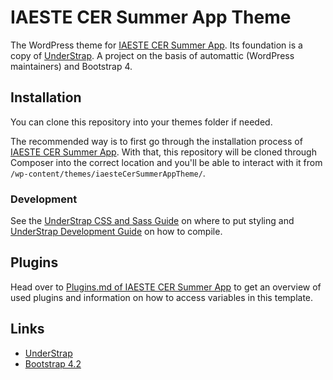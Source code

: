 # IAESTE CER Summer App Theme

The WordPress theme for [IAESTE CER Summer App](https://github.com/pzoechner/iaeste-cer-summer-app/). Its foundation is a copy of [UnderStrap]([Website](https://understrap.github.io/)). A project on the basis of automattic (WordPress maintainers) and Bootstrap 4.

## Installation

You can clone this repository into your themes folder if needed.

The recommended way is to first go through the installation process of [IAESTE CER Summer App](https://github.com/pzoechner/iaeste-cer-summer-app/). With that, this repository will be cloned through Composer into the correct location and you'll be able to interact with it from `/wp-content/themes/iaesteCerSummerAppTheme/`.

### Development

See the [UnderStrap CSS and Sass Guide](https://github.com/pzoechner/iaeste-cer-summer-app-theme/blob/master/README-UNDERSTRAP.md#confused-by-all-the-css-and-sass-files) on where to put styling and [UnderStrap Development Guide](https://github.com/pzoechner/iaeste-cer-summer-app-theme/blob/master/README-UNDERSTRAP.md#developing-with-npm-gulp-and-sass-and-browser-sync1) on how to compile.

## Plugins

Head over to [Plugins.md of IAESTE CER Summer App](https://github.com/pzoechner/iaeste-cer-summer-app/blob/master/docs/PLUGINS.md) to get an overview of used plugins and information on how to access variables in this template.

## Links

* [UnderStrap](https://understrap.com/)
* [Bootstrap 4.2](https://getbootstrap.com/docs/4.2/getting-started/introduction/)
